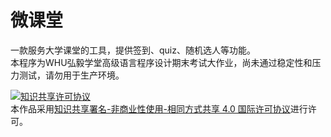 # 微课堂
一款服务大学课堂的工具，提供签到、quiz、随机选人等功能。  
本程序为WHU弘毅学堂高级语言程序设计期末考试大作业，尚未通过稳定性和压力测试，请勿用于生产环境。    

<a rel="license" href="http://creativecommons.org/licenses/by-nc-sa/4.0/"><img alt="知识共享许可协议" style="border-width:0" src="https://i.creativecommons.org/l/by-nc-sa/4.0/88x31.png" /></a><br />本作品采用<a rel="license" href="http://creativecommons.org/licenses/by-nc-sa/4.0/">知识共享署名-非商业性使用-相同方式共享 4.0 国际许可协议</a>进行许可。